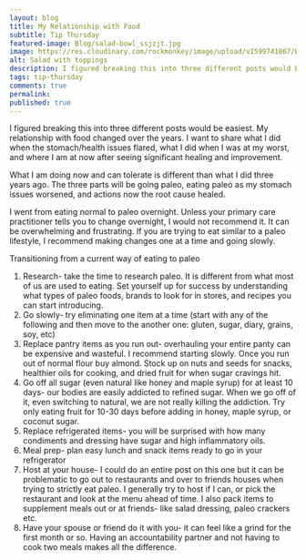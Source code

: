 ```yaml
---
layout: blog
title: My Relationship with Food
subtitle: Tip Thursday
featured-image: Blog/salad-bowl_ssjzjt.jpg
image: https://res.cloudinary.com/rockmonkey/image/upload/v1599741867/Blog/salad-bowl_ssjzjt.jpg
alt: Salad with toppings
description: I figured breaking this into three different posts would be easiest. My relationship with food changed over the years. I want to share what I did when the stomach/health issues flared, what I did when I was at my worst, and where I am at now after seeing significant healing and improvement.
tags: tip-thursday 
comments: true
permalink:
published: true
---
```

I figured breaking this into three different posts would be easiest. My relationship with food changed over the years. I want to share what I did when the stomach/health issues flared, what I did when I was at my worst, and where I am at now after seeing significant healing and improvement.

What I am doing now and can tolerate is different than what I did three years ago. The three parts will be going paleo, eating paleo as my stomach issues worsened, and actions now the root cause healed.

I went from eating normal to paleo overnight. Unless your primary care practitioner tells you to change overnight, I would not recommend it. It can be overwhelming and frustrating. If you are trying to eat similar to a paleo lifestyle, I recommend making changes one at a time and going slowly.

Transitioning from a current way of eating to paleo

1. Research- take the time to research paleo. It is different from what most of us are used to eating. Set yourself up for success by understanding what types of paleo foods, brands to look for in stores, and recipes you can start introducing.
2. Go slowly- try eliminating one item at a time (start with any of the following and then move to the another one: gluten, sugar, diary, grains, soy, etc)
3. Replace pantry items as you run out- overhauling your entire panty can be expensive and wasteful. I recommend starting slowly. Once you run out of normal flour buy almond. Stock up on nuts and seeds for snacks, healthier oils for cooking, and dried fruit for when sugar cravings hit.
4. Go off all sugar (even natural like honey and maple syrup) for at least 10 days- our bodies are easily addicted to refined sugar. When we go off of it, even switching to natural, we are not really killing the addiction. Try only eating fruit for 10-30 days before adding in honey, maple syrup, or coconut sugar.
5. Replace refrigerated items- you will be surprised with how many condiments and dressing have sugar and high inflammatory oils.
6. Meal prep- plan easy lunch and snack items ready to go in your refrigerator
7. Host at your house- I could do an entire post on this one but it can be problematic  to go out to restaurants and over to friends houses when trying to strictly eat paleo. I generally try to host if I can, or pick the restaurant and look at the menu ahead of time. I also pack items to supplement meals out or at friends- like salad dressing, paleo crackers etc.
8. Have your spouse or friend do it with you- it can feel like a grind for the first month or so. Having an accountability partner and not having to cook two meals makes all the difference.
